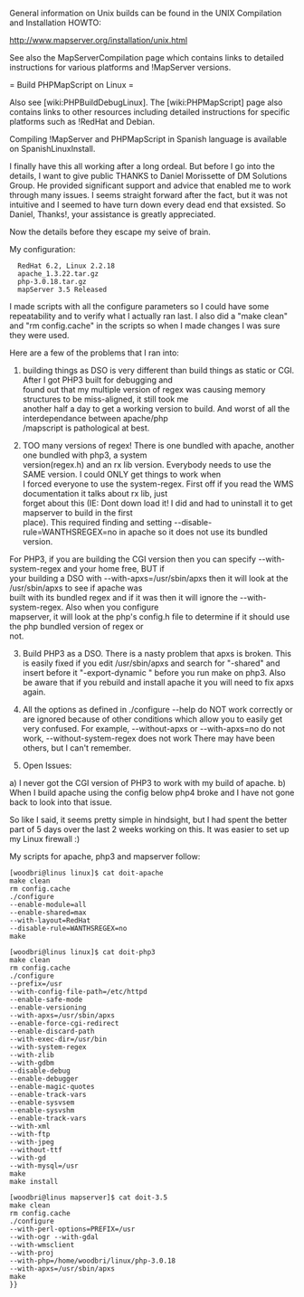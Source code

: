 General information on Unix builds can be found in the UNIX Compilation and Installation HOWTO:                                                                                                                                                                                                                                                                                                                                                   
                                                                                                                                                                                                                                                                                                                                                                                                                                                  
  http://www.mapserver.org/installation/unix.html                                                                                                                                                                                                                                                                                                                                                                                                 
                                                                                                                                                                                                                                                                                                                                                                                                                                                  
See also the MapServerCompilation page which contains links to detailed instructions for various platforms and !MapServer versions.                                                                                                                                                                                                                                                                                                               
                                                                                                                                                                                                                                                                                                                                                                                                                                                  
= Build PHPMapScript on Linux =                                                                                                                                                                                                                                                                                                                                                                                                                   
                                                                                                                                                                                                                                                                                                                                                                                                                                                  
Also see [wiki:PHPBuildDebugLinux]. The [wiki:PHPMapScript] page also contains links to other resources including detailed instructions for specific platforms such as !RedHat and Debian.                                                                                                                                                                                                                                                        
                                                                                                                                                                                                                                                                                                                                                                                                                                                  
Compiling !MapServer and PHPMapScript in Spanish language is available on SpanishLinuxInstall.                                                                                                                                                                                                                                                                                                                                                    
                                                                                                                                                                                                                                                                                                                                                                                                                                                  
I finally have this all working after a long ordeal. But before I go into the details, I want to give public THANKS to Daniel Morissette of DM Solutions Group. He provided significant support and advice that enabled me to work through many issues. I seems straight forward after the fact, but it was not intuitive and I seemed to have turn down every dead end that exsisted. So Daniel, Thanks!, your assistance is greatly appreciated.
                                                                                                                                                                                                                                                                                                                                                                                                                                                  
Now the details before they escape my seive of brain.                                                                                                                                                                                                                                                                                                                                                                                             
                                                                                                                                                                                                                                                                                                                                                                                                                                                  
My configuration:                                                                                                                                                                                                                                                                                                                                                                                                                                 

```                                                                                                                                                                                                                                                                                                                                                                                                                                               
  RedHat 6.2, Linux 2.2.18                                                                                                                                                                                                                                                                                                                                                                                                                        
  apache_1.3.22.tar.gz                                                                                                                                                                                                                                                                                                                                                                                                                            
  php-3.0.18.tar.gz                                                                                                                                                                                                                                                                                                                                                                                                                               
  mapServer 3.5 Released                                                                                                                                                                                                                                                                                                                                                                                                                          
```                                                                                                                                                                                                                                                                                                                                                                                                                                               
                                                                                                                                                                                                                                                                                                                                                                                                                                                  
I made scripts with all the configure parameters so I could have some repeatability and to verify what I actually ran last. I also did a "make clean" and "rm config.cache" in the scripts so when I made changes I was sure they were used.                                                                                                                                                                                                      
                                                                                                                                                                                                                                                                                                                                                                                                                                                  
Here are a few of the problems that I ran into:                                                                                                                                                                                                                                                                                                                                                                                                   
                                                                                                                                                                                                                                                                                                                                                                                                                                                  
1) building things as DSO is very different than build things as static or CGI. After I got PHP3 built for debugging and                                                                                                                                                                                                                                                                                                                          
found out that my multiple version of regex was causing memory structures to be miss-aligned, it still took me                                                                                                                                                                                                                                                                                                                                    
another half a day to get a working version to build. And worst of all the interdependance between apache/php                                                                                                                                                                                                                                                                                                                                     
/mapscript is pathological at best.                                                                                                                                                                                                                                                                                                                                                                                                               
                                                                                                                                                                                                                                                                                                                                                                                                                                                  
2) TOO many versions of regex! There is one bundled with apache, another one bundled with php3, a system                                                                                                                                                                                                                                                                                                                                          
version(regex.h) and an rx lib version. Everybody needs to use the SAME version. I could ONLY get things to work when                                                                                                                                                                                                                                                                                                                             
I forced everyone to use the system-regex. First off if you read the WMS documentation it talks about rx lib, just                                                                                                                                                                                                                                                                                                                                
forget about this (IE: Dont down load it! I did and had to uninstall it to get mapserver to build in the first                                                                                                                                                                                                                                                                                                                                    
place). This required finding and setting --disable-rule=WANTHSREGEX=no in apache so it does not use its bundled                                                                                                                                                                                                                                                                                                                                  
version.                                                                                                                                                                                                                                                                                                                                                                                                                                          
                                                                                                                                                                                                                                                                                                                                                                                                                                                  
For PHP3, if you are building the CGI version then you can specify --with-system-regex and your home free, BUT if                                                                                                                                                                                                                                                                                                                                 
your building a DSO with --with-apxs=/usr/sbin/apxs then it will look at the /usr/sbin/apxs to see if apache was                                                                                                                                                                                                                                                                                                                                  
built with its bundled regex and if it was then it will ignore the --with-system-regex. Also when you configure                                                                                                                                                                                                                                                                                                                                   
mapserver, it will look at the php's config.h file to determine if it should use the php bundled version of regex or                                                                                                                                                                                                                                                                                                                              
not.                                                                                                                                                                                                                                                                                                                                                                                                                                              
                                                                                                                                                                                                                                                                                                                                                                                                                                                  
3) Build PHP3 as a DSO. There is a nasty problem that apxs is broken. This is easily fixed if you edit /usr/sbin/apxs and search for "-shared" and insert before it "-export-dynamic " before you run make on php3. Also be aware that if you rebuild and install apache it you will need to fix apxs again.                                                                                                                                      
                                                                                                                                                                                                                                                                                                                                                                                                                                                  
4) All the options as defined in ./configure --help do NOT work correctly or are ignored because of other conditions which allow you to easily get very confused. For example, --without-apxs or --with-apxs=no do not work, --without-system-regex does not work There may have been others, but I can't remember.                                                                                                                               
                                                                                                                                                                                                                                                                                                                                                                                                                                                  
5) Open Issues:                                                                                                                                                                                                                                                                                                                                                                                                                                   
                                                                                                                                                                                                                                                                                                                                                                                                                                                  
a) I never got the CGI version of PHP3 to work with my build of apache. b) When I build apache using the config below php4 broke and I have not gone back to look into that issue.                                                                                                                                                                                                                                                                
                                                                                                                                                                                                                                                                                                                                                                                                                                                  
So like I said, it seems pretty simple in hindsight, but I had spent the better part of 5 days over the last 2 weeks working on this. It was easier to set up my Linux firewall :)                                                                                                                                                                                                                                                                
                                                                                                                                                                                                                                                                                                                                                                                                                                                  
My scripts for apache, php3 and mapserver follow:                                                                                                                                                                                                                                                                                                                                                                                                 
                                                                                                                                                                                                                                                                                                                                                                                                                                                  

```                                                                                                                                                                                                                                                                                                                                                                                                                                               
[woodbri@linus linux]$ cat doit-apache                                                                                                                                                                                                                                                                                                                                                                                                            
make clean                                                                                                                                                                                                                                                                                                                                                                                                                                        
rm config.cache                                                                                                                                                                                                                                                                                                                                                                                                                                   
./configure                                                                                                                                                                                                                                                                                                                                                                                                                                       
--enable-module=all                                                                                                                                                                                                                                                                                                                                                                                                                               
--enable-shared=max                                                                                                                                                                                                                                                                                                                                                                                                                               
--with-layout=RedHat                                                                                                                                                                                                                                                                                                                                                                                                                              
--disable-rule=WANTHSREGEX=no                                                                                                                                                                                                                                                                                                                                                                                                                     
make                                                                                                                                                                                                                                                                                                                                                                                                                                              
                                                                                                                                                                                                                                                                                                                                                                                                                                                  
[woodbri@linus linux]$ cat doit-php3                                                                                                                                                                                                                                                                                                                                                                                                              
make clean                                                                                                                                                                                                                                                                                                                                                                                                                                        
rm config.cache                                                                                                                                                                                                                                                                                                                                                                                                                                   
./configure                                                                                                                                                                                                                                                                                                                                                                                                                                       
--prefix=/usr                                                                                                                                                                                                                                                                                                                                                                                                                                     
--with-config-file-path=/etc/httpd                                                                                                                                                                                                                                                                                                                                                                                                                
--enable-safe-mode                                                                                                                                                                                                                                                                                                                                                                                                                                
--enable-versioning                                                                                                                                                                                                                                                                                                                                                                                                                               
--with-apxs=/usr/sbin/apxs                                                                                                                                                                                                                                                                                                                                                                                                                        
--enable-force-cgi-redirect                                                                                                                                                                                                                                                                                                                                                                                                                       
--enable-discard-path                                                                                                                                                                                                                                                                                                                                                                                                                             
--with-exec-dir=/usr/bin                                                                                                                                                                                                                                                                                                                                                                                                                          
--with-system-regex                                                                                                                                                                                                                                                                                                                                                                                                                               
--with-zlib                                                                                                                                                                                                                                                                                                                                                                                                                                       
--with-gdbm                                                                                                                                                                                                                                                                                                                                                                                                                                       
--disable-debug                                                                                                                                                                                                                                                                                                                                                                                                                                   
--enable-debugger                                                                                                                                                                                                                                                                                                                                                                                                                                 
--enable-magic-quotes                                                                                                                                                                                                                                                                                                                                                                                                                             
--enable-track-vars                                                                                                                                                                                                                                                                                                                                                                                                                               
--enable-sysvsem                                                                                                                                                                                                                                                                                                                                                                                                                                  
--enable-sysvshm                                                                                                                                                                                                                                                                                                                                                                                                                                  
--enable-track-vars                                                                                                                                                                                                                                                                                                                                                                                                                               
--with-xml                                                                                                                                                                                                                                                                                                                                                                                                                                        
--with-ftp                                                                                                                                                                                                                                                                                                                                                                                                                                        
--with-jpeg                                                                                                                                                                                                                                                                                                                                                                                                                                       
--without-ttf                                                                                                                                                                                                                                                                                                                                                                                                                                     
--with-gd                                                                                                                                                                                                                                                                                                                                                                                                                                         
--with-mysql=/usr                                                                                                                                                                                                                                                                                                                                                                                                                                 
make                                                                                                                                                                                                                                                                                                                                                                                                                                              
make install                                                                                                                                                                                                                                                                                                                                                                                                                                      
                                                                                                                                                                                                                                                                                                                                                                                                                                                  
[woodbri@linus mapserver]$ cat doit-3.5                                                                                                                                                                                                                                                                                                                                                                                                           
make clean                                                                                                                                                                                                                                                                                                                                                                                                                                        
rm config.cache                                                                                                                                                                                                                                                                                                                                                                                                                                   
./configure                                                                                                                                                                                                                                                                                                                                                                                                                                       
--with-perl-options=PREFIX=/usr                                                                                                                                                                                                                                                                                                                                                                                                                   
--with-ogr --with-gdal                                                                                                                                                                                                                                                                                                                                                                                                                            
--with-wmsclient                                                                                                                                                                                                                                                                                                                                                                                                                                  
--with-proj                                                                                                                                                                                                                                                                                                                                                                                                                                       
--with-php=/home/woodbri/linux/php-3.0.18                                                                                                                                                                                                                                                                                                                                                                                                         
--with-apxs=/usr/sbin/apxs                                                                                                                                                                                                                                                                                                                                                                                                                        
make                                                                                                                                                                                                                                                                                                                                                                                                                                              
}}
